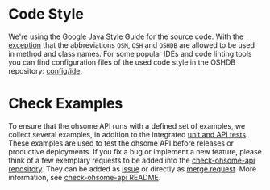 # Code Style

We're using the [Google Java Style Guide](https://google.github.io/styleguide/javaguide.html) for the source code. With the [exception](https://google.github.io/styleguide/javaguide.html#s5.3-camel-case) that the abbreviations `OSM`, `OSH` and `OSHDB` are allowed to be used in method and class names. For some popular IDEs and code linting tools you can find configuration files of the used code style in the OSHDB repository: [config/ide](https://github.com/GIScience/oshdb/tree/main/config/ide).


# Check Examples

To ensure that the ohsome API runs with a defined set of examples, we collect several examples, in addition to the integrated [unit and API tests](/src/test/java/org/heigit/ohsome/ohsomeapi). These examples are used to test the ohsome API before releases or productive deployments. If you fix a bug or implement a new feature, please think of a few exemplary requests to be added into the [check-ohsome-api repository](https://gitlab.gistools.geog.uni-heidelberg.de/giscience/big-data/ohsome/helpers/check-ohsome-api/-/issues/new). They can be added as [issue](https://gitlab.gistools.geog.uni-heidelberg.de/giscience/big-data/ohsome/helpers/check-ohsome-api/-/issues/new) or directly as [merge request](https://gitlab.gistools.geog.uni-heidelberg.de/giscience/big-data/ohsome/helpers/check-ohsome-api/-/merge_requests/new). More information, see [check-ohsome-api README](https://gitlab.gistools.geog.uni-heidelberg.de/giscience/big-data/ohsome/helpers/check-ohsome-api/-/blob/master/README.md#add-example).
